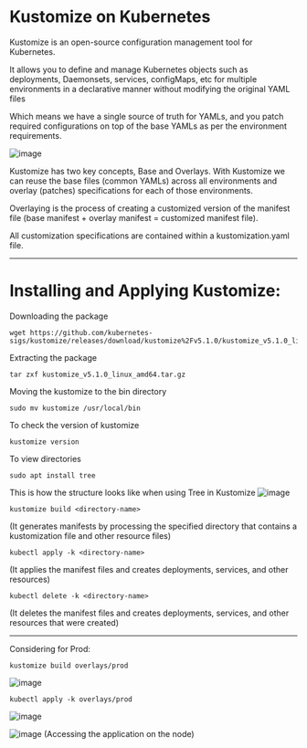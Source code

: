 #  Kustomize on Kubernetes

Kustomize is an open-source configuration management tool for Kubernetes.

It allows you to define and manage Kubernetes objects such as deployments, Daemonsets, services, configMaps, etc for multiple environments in a declarative manner without modifying the original YAML files

Which means we have a single source of truth for YAMLs, and you patch required configurations on top of the base YAMLs as per the environment requirements.

![image](https://github.com/Pavan-1997/K8s_Kustomize/assets/32020205/4d8ec4d4-3983-4dcf-85c2-382c45a700a2)

Kustomize has two key concepts, Base and Overlays. With Kustomize we can reuse the base files (common YAMLs) across all environments and overlay (patches) specifications for each of those environments.

Overlaying is the process of creating a customized version of the manifest file (base manifest + overlay manifest = customized manifest file).

All customization specifications are contained within a kustomization.yaml file.

---

# Installing and Applying Kustomize:

Downloading the package 
```
wget https://github.com/kubernetes-sigs/kustomize/releases/download/kustomize%2Fv5.1.0/kustomize_v5.1.0_linux_amd64.tar.gz 	
```
Extracting the package
```
tar zxf kustomize_v5.1.0_linux_amd64.tar.gz 	
```
Moving the kustomize to the bin directory 
```
sudo mv kustomize /usr/local/bin
```
To check the version of kustomize 
```
kustomize version 
```
To view directories
```
sudo apt install tree
```
This is  how the structure looks like when using Tree in  Kustomize
![image](https://github.com/Pavan-1997/K8s_Kustomize/assets/32020205/35e95d01-cad9-4f0b-a28a-ef1487870f58)


```
kustomize build <directory-name>
```
(It generates manifests by processing the specified directory that contains a kustomization file and other resource files)

```
kubectl apply -k <directory-name>
```
(It applies the manifest files and creates deployments, services, and other resources)

```
kubectl delete -k <directory-name>
```
(It deletes the manifest files and creates deployments, services, and other resources that were created)

---
Considering for Prod:

```
kustomize build overlays/prod
```
![image](https://github.com/Pavan-1997/K8s_Kustomize/assets/32020205/1e083d93-624b-490a-89f8-0ad36315d4f3)


```
kubectl apply -k overlays/prod
```
![image](https://github.com/Pavan-1997/K8s_Kustomize/assets/32020205/44e509d2-e31a-46d7-a398-55e649b24366)

![image](https://github.com/Pavan-1997/K8s_Kustomize/assets/32020205/2b178eab-a699-49a7-9bf8-19aaa18e5737)
(Accessing the application on the node)
